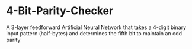 # 4-Bit-Parity-Checker
A 3-layer feedforward Artificial Neural Network that takes a 4-digit binary input pattern (half-bytes) and determines the fifth bit to maintain an odd parity 
